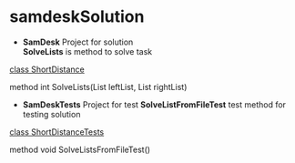 # samdeskSolution

- **SamDesk** Project for solution  
**SolveLists** is method to solve task

[class ShortDistance](samdesk/ShortDistance.cs)

method int SolveLists(List<int> leftList, List<int> rightList)

- **SamDeskTests** Project for test 
**SolveListFromFileTest** test method for testing solution 

[class ShortDistanceTests](SamDeskTests/ShortDistanceTests.cs)

method void SolveListsFromFileTest()

